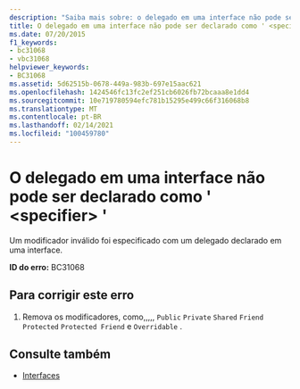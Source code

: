 ```yaml
---
description: "Saiba mais sobre: o delegado em uma interface não pode ser declarado como ' <specifier> '"
title: O delegado em uma interface não pode ser declarado como ' <specifier> '
ms.date: 07/20/2015
f1_keywords:
- bc31068
- vbc31068
helpviewer_keywords:
- BC31068
ms.assetid: 5d62515b-0678-449a-983b-697e15aac621
ms.openlocfilehash: 1424546fc13fc2ef251cb6026fb72bcaaa8e1dd4
ms.sourcegitcommit: 10e719780594efc781b15295e499c66f316068b8
ms.translationtype: MT
ms.contentlocale: pt-BR
ms.lasthandoff: 02/14/2021
ms.locfileid: "100459780"
---
```

# <a name="delegate-in-an-interface-cannot-be-declared-specifier"></a>O delegado em uma interface não pode ser declarado como ' \<specifier> '

Um modificador inválido foi especificado com um delegado declarado em uma interface.  
  
 **ID do erro:** BC31068  
  
## <a name="to-correct-this-error"></a>Para corrigir este erro  
  
1. Remova os modificadores, como,,,,, `Public` `Private` `Shared` `Friend` `Protected` `Protected Friend` e `Overridable` .  
  
## <a name="see-also"></a>Consulte também

- [Interfaces](../programming-guide/language-features/interfaces/index.md)
